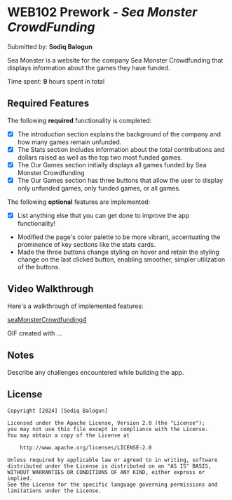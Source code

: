 # WEB102 Prework - *Sea Monster CrowdFunding*

Submitted by: **Sodiq Balogun**

Sea Monster is a website for the company Sea Monster Crowdfunding that displays information about the games they have funded.

Time spent: **9** hours spent in total

## Required Features

The following **required** functionality is completed:

* [x] The introduction section explains the background of the company and how many games remain unfunded.
* [x] The Stats section includes information about the total contributions and dollars raised as well as the top two most funded games.
* [x] The Our Games section initially displays all games funded by Sea Monster Crowdfunding
* [x] The Our Games section has three buttons that allow the user to display only unfunded games, only funded games, or all games.

The following **optional** features are implemented:

* [x] List anything else that you can get done to improve the app functionality!
* Modified the page's color palette to be more vibrant, accentuating the prominence of key sections like the stats cards. 
* Made the three buttons change styling on hover and retain the styling change on the last clicked button, enabling smoother, simpler utilization of the buttons.

## Video Walkthrough

Here's a walkthrough of implemented features:

[seaMonsterCrowdfunding4](https://github.com/user-attachments/assets/edd6607f-1dd8-4256-9cf5-b8a089e9d3ee)

<!-- Replace this with whatever GIF tool you used! -->
GIF created with ...  
<!-- Recommended tools:
[Kap](https://getkap.co/) for macOS
[ScreenToGif](https://www.screentogif.com/) for Windows
[peek](https://github.com/phw/peek) for Linux. -->

## Notes

Describe any challenges encountered while building the app.

## License

    Copyright [2024] [Sodiq Balogun]

    Licensed under the Apache License, Version 2.0 (the "License");
    you may not use this file except in compliance with the License.
    You may obtain a copy of the License at

        http://www.apache.org/licenses/LICENSE-2.0

    Unless required by applicable law or agreed to in writing, software
    distributed under the License is distributed on an "AS IS" BASIS,
    WITHOUT WARRANTIES OR CONDITIONS OF ANY KIND, either express or implied.
    See the License for the specific language governing permissions and
    limitations under the License.
